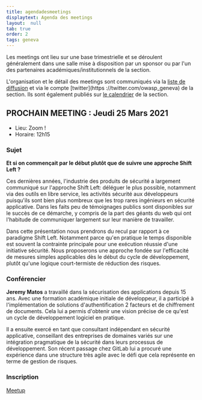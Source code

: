 ```yaml
---
title: agendadesmeetings
displaytext: Agenda des meetings
layout:  null
tab: true
order: 2
tags: geneva
---
```


Les meetings ont lieu sur une base trimestrielle et se déroulent généralement dans une salle mise à disposition par un sponsor ou par l'un des partenaires académiques/institutionnels de la section.

L'organisation et le détail des meetings sont communiqués via la [liste de diffusion](https://groups.google.com/a/owasp.org/forum/#!forum/geneva-chapter) et via le compte [twitter](https
://twitter.com/owasp_geneva) de la section. 
Ils sont également publiés sur [le calendrier](https://calendar.google.com/calendar/embed?src=owasp.org_durrij6j25be74fb82ls9868lk%40group.calendar.google.com&ctz=Europe%2FZurich) de la section.

## PROCHAIN MEETING : Jeudi 25 Mars 2021

- Lieu: Zoom !
- Horaire: 12h15

### Sujet

**Et si on commençait par le début plutôt que de suivre une approche Shift Left ?**

Ces dernières années, l'industrie des produits de sécurité a largement communiqué sur l'approche Shift Left:
déléguer le plus possible, notamment via des outils en libre service, les activités sécurité aux développeurs puisqu'ils sont bien plus nombreux que les trop rares ingénieurs en sécurité applicative.
Dans les faits peu de témoignages publics sont disponibles sur le succès de ce démarche, y compris de la part des géants du web qui ont l'habitude de communiquer largement sur leur manière de travailler.

Dans cette présentation nous prendrons du recul par rapport à ce paradigme Shift Left.
Notamment parce qu'en pratique le temps disponible est souvent la contrainte principale pour une exécution réussie d'une initiative sécurité.
Nous proposerons une approche fondée sur l'efficacité de mesures simples applicables dès le début du cycle de développement, plutôt qu'une logique court-termiste de réduction des risques.

### Conférencier

**Jeremy Matos** a travaillé dans la sécurisation des applications depuis 15 ans.
Avec une formation académique initiale de développeur, il a participé à l'implémentation de solutions d'authentification 2 facteurs et de chiffrement de documents.
Cela lui a permis d'obtenir une vision précise de ce qu'est un cycle de développement logiciel en pratique.

Il a ensuite exercé en tant que consultant indépendant en sécurité applicative, conseillant des entreprises de domaines variés sur une intégration pragmatique de la sécurité dans leurs processus de développement.
Son récent passage chez GitLab lui a procuré une expérience dans une structure très agile avec le défi que cela représente en terme de gestion de risques.


### Inscription

[Meetup](https://www.meetup.com/OWASP-Geneva-Chapter/)

